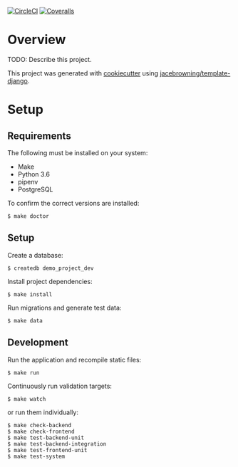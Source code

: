 [![CircleCI](https://img.shields.io/circleci/build/github/jacebrowning/template-django-demo)](https://circleci.com/gh/jacebrowning/template-django-demo)
[![Coveralls](https://img.shields.io/coveralls/github/jacebrowning/template-django-demo)](https://coveralls.io/github/jacebrowning/template-django-demo)

# Overview

TODO: Describe this project.

This project was generated with [cookiecutter](https://github.com/audreyr/cookiecutter) using [jacebrowning/template-django](https://github.com/jacebrowning/template-django).

# Setup

## Requirements

The following must be installed on your system:

- Make
- Python 3.6
- pipenv
- PostgreSQL

To confirm the correct versions are installed:

```
$ make doctor
```

## Setup

Create a database:

```
$ createdb demo_project_dev
```

Install project dependencies:

```
$ make install
```

Run migrations and generate test data:

```
$ make data
```

## Development

Run the application and recompile static files:

```
$ make run
```

Continuously run validation targets:

```
$ make watch
```

or run them individually:

```
$ make check-backend
$ make check-frontend
$ make test-backend-unit
$ make test-backend-integration
$ make test-frontend-unit
$ make test-system
```
